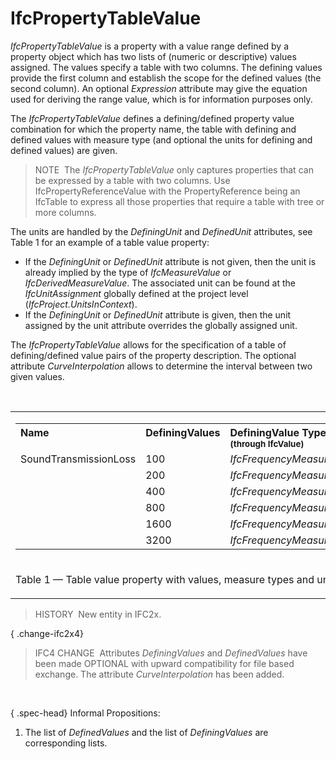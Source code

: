 IfcPropertyTableValue
=====================

_IfcPropertyTableValue_ is a property with a value range defined by a property object which has two lists of (numeric or descriptive) values assigned. The values specify a table with two columns. The defining values provide the first column and establish the scope for the defined values (the second column). An optional _Expression_ attribute may give the equation used for deriving the range value, which is for information purposes only.

The _IfcPropertyTableValue_ defines a defining/defined property value combination for which the property name, the table with defining and defined values with measure type (and optional the units for defining and defined values) are given.

> NOTE&nbsp; The _IfcPropertyTableValue_ only captures properties that can be expressed by a table with two columns. Use IfcPropertyReferenceValue with the PropertyReference being an IfcTable to express all those properties that require a table with tree or more columns.

The units are handled by the _DefiningUnit_ and _DefinedUnit_ attributes, see Table 1 for an example of a table value property:

* If the _DefiningUnit_ or _DefinedUnit_ attribute is not given, then the unit is already implied by the type of _IfcMeasureValue_ or _IfcDerivedMeasureValue_. The associated unit can be found at the _IfcUnitAssignment_ globally defined at the project level (_IfcProject.UnitsInContext_). 
* If the _DefiningUnit_ or _DefinedUnit_ attribute is given, then the unit assigned by the unit attribute overrides the globally assigned unit. 

The _IfcPropertyTableValue_ allows for the specification of a table of defining/defined value pairs of the property description. The optional attribute _CurveInterpolation_ allows to determine the interval between two given values.

&nbsp;

<table>
 <tr>
  <td>
   <table class="gridtable">
    <tr valign="top">
     <th align="left" valign="top" width="20%">Name</th>
     <th align="left" valign="top" width="10%">DefiningValues</th>
     <th align="left" valign="top" width="20%">DefiningValue Type<br> <span style="font-size:smaller">(through IfcValue)</span></th>
     <th align="left" valign="top" width="10%">DefinedValues</th>
     <th align="left" valign="top" width="20%">DefinedValue Type<br> <span style="font-size:smaller">(through IfcValue)</span></th>
     <th align="left" valign="top" width="10%">DefingUnit</th>
     <th align="left" valign="top" width="10%">DefinedUnit</th>
    </tr>
    <tr valign="top">
     <td>SoundTransmissionLoss</td>
     <td>100</td>
     <td><em>IfcFrequencyMeasure</em></td>
     <td>20</td>
     <td><em>IfcNumericMeasure</em></td>
     <td>-</td>
     <td>dB</td>
    </tr>
    <tr valign="top">
     <td>&nbsp;
          </td>
     <td>200
          </td>
     <td><em>IfcFrequencyMeasure</em>
          </td>
     <td>42
          </td>
     <td><em>IfcNumericMeasure</em>
          </td>
     <td>&nbsp;
          </td>
     <td>&nbsp;
          </td>
        </tr>
        <tr valign="top">
     <td>&nbsp;
          </td>
     <td>400
          </td>
     <td><em>IfcFrequencyMeasure</em>
          </td>
     <td>46
          </td>
     <td><em>IfcNumericMeasure</em>
          </td>
     <td>&nbsp;
          </td>
     <td>&nbsp;
          </td>
        </tr>
        <tr valign="top">
     <td>&nbsp;
          </td>
     <td>800
          </td>
     <td><em>IfcFrequencyMeasure</em>
          </td>
     <td>56
          </td>
     <td><em>IfcNumericMeasure</em>
          </td>
     <td>&nbsp;
          </td>
     <td>&nbsp;
          </td>
        </tr>
        <tr valign="top">
     <td>&nbsp;
          </td>
     <td>1600
          </td>
     <td><em>IfcFrequencyMeasure</em>
          </td>
     <td>60
          </td>
     <td><em>IfcNumericMeasure</em>
          </td>
     <td>&nbsp;
          </td>
     <td>&nbsp;
          </td>
        </tr>
        <tr valign="top">
     <td>&nbsp;
          </td>
     <td>3200
          </td>
     <td><em>IfcFrequencyMeasure</em>
          </td>
     <td>65
          </td>
     <td><em>IfcNumericMeasure</em>
          </td>
     <td>&nbsp;
          </td>
     <td>&nbsp;
          </td>
        </tr>
   </table>
  </td>
 </tr>
 <tr>
  <td><p class="table">Table 1 &mdash; Table value property with values, measure types and units</p></td>
 </tr>
</table>

> HISTORY&nbsp; New entity in IFC2x.

{ .change-ifc2x4}
> IFC4 CHANGE&nbsp; Attributes _DefiningValues_ and _DefinedValues_ have been made OPTIONAL with upward compatibility for file based exchange. The attribute _CurveInterpolation_ has been added.

&nbsp;

{ .spec-head}
Informal Propositions:

1. The list of _DefinedValues_ and the list of _DefiningValues_ are corresponding lists.
